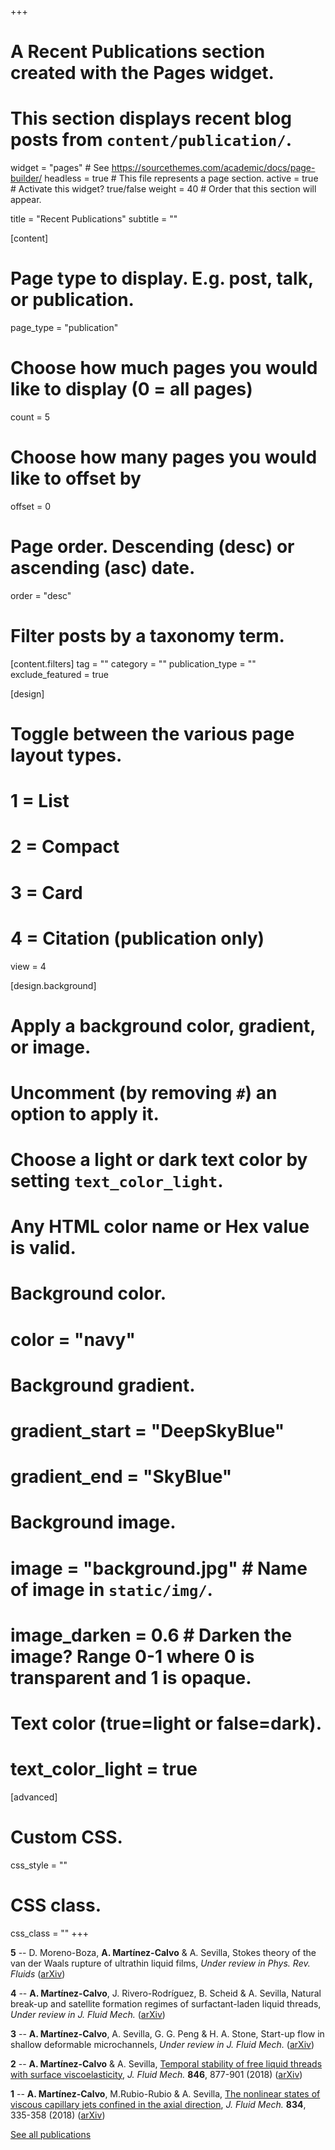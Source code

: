 +++
# A Recent Publications section created with the Pages widget.
# This section displays recent blog posts from `content/publication/`.

widget = "pages"  # See https://sourcethemes.com/academic/docs/page-builder/
headless = true  # This file represents a page section.
active = true  # Activate this widget? true/false
weight = 40  # Order that this section will appear.

title = "Recent Publications"
subtitle = ""

[content]
  # Page type to display. E.g. post, talk, or publication.
  page_type = "publication"
  
  # Choose how much pages you would like to display (0 = all pages)
  count = 5
  
  # Choose how many pages you would like to offset by
  offset = 0

  # Page order. Descending (desc) or ascending (asc) date.
  order = "desc"

  # Filter posts by a taxonomy term.
  [content.filters]
    tag = ""
    category = ""
    publication_type = ""
    exclude_featured = true
  
[design]
  # Toggle between the various page layout types.
  #   1 = List
  #   2 = Compact
  #   3 = Card
  #   4 = Citation (publication only)
  view = 4
  
[design.background]
  # Apply a background color, gradient, or image.
  #   Uncomment (by removing `#`) an option to apply it.
  #   Choose a light or dark text color by setting `text_color_light`.
  #   Any HTML color name or Hex value is valid.
    
  # Background color.
  # color = "navy"
  
  # Background gradient.
  # gradient_start = "DeepSkyBlue"
  # gradient_end = "SkyBlue"
  
  # Background image.
  # image = "background.jpg"  # Name of image in `static/img/`.
  # image_darken = 0.6  # Darken the image? Range 0-1 where 0 is transparent and 1 is opaque.

  # Text color (true=light or false=dark).
  # text_color_light = true  
  
[advanced]
 # Custom CSS. 
 css_style = ""
 
 # CSS class.
 css_class = ""
+++
 
**5** -- D. Moreno-Boza, **A. Martínez-Calvo** & A. Sevilla, Stokes theory of the van der Waals rupture of ultrathin liquid films, _Under review in Phys. Rev. Fluids_ (<a href="https://arxiv.org/abs/1906.04685">arXiv</a>)

**4** -- **A. Martínez-Calvo**, J. Rivero-Rodríguez, B. Scheid & A. Sevilla, Natural break-up and satellite formation regimes of surfactant-laden liquid threads, _Under review in J. Fluid Mech._ (<a href="https://arxiv.org/abs/1903.02839">arXiv</a>)

**3** -- **A. Martínez-Calvo**, A. Sevilla, G. G. Peng & H. A. Stone, Start-up flow in shallow deformable microchannels, _Under review in J. Fluid Mech._ (<a href="https://arxiv.org/abs/1902.07167">arXiv</a>)

**2** -- **A. Martínez-Calvo** & A. Sevilla, <a href=" https://doi.org/10.1017/jfm.2017.706">Temporal stability of free liquid threads with surface viscoelasticity</a>, _J. Fluid Mech._ **846**, 877-901 (2018) (<a href="https://arxiv.org/abs/1805.05158">arXiv</a>)

**1** -- **A. Martínez-Calvo**, M.Rubio-Rubio & A. Sevilla, <a href=" https://doi.org/10.1017/jfm.2017.706">The nonlinear states of viscous capillary jets confined in the axial direction</a>, _J. Fluid Mech._ **834**, 335-358 (2018) (<a href="https://arxiv.org/abs/1802.08477">arXiv</a>)

 <a href=" https://alejandromcalvo.netlify.com/publication/">See all publications</a>

